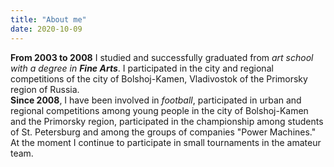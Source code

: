 ```yaml
---
title: "About me"
date: 2020-10-09
---
```

**From 2003 to 2008** I studied and successfully graduated from _art school with a degree in **Fine Arts**_. I participated in the city and regional competitions of the city of Bolshoj-Kamen, Vladivostok of the Primorsky region of Russia.  
**Since 2008**, I have been involved in *football*, participated in urban and regional competitions among young people in the city of Bolshoj-Kamen and the Primorsky region, participated in the championship among students of St. Petersburg and among the groups of companies "Power Machines." At the moment I continue to participate in small tournaments in the amateur team.
